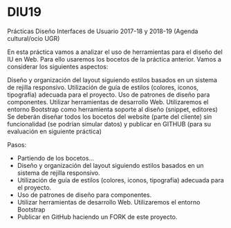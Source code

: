 # DIU19
Prácticas Diseño Interfaces de Usuario 2017-18 y 2018-19 (Agenda cultural/ocio UGR)

En esta práctica vamos a analizar el uso de herramientas para el diseño del IU en Web. 
Para ello usaremos los bocetos de la práctica anterior. Vamos a considerar los siguientes aspectos: 

Diseño y organización del layout siguiendo estilos basados en un sistema de rejilla responsivo. 
Utilización de guía de estilos  (colores, iconos, tipografía) adecuada para el proyecto. 
Uso de patrones de diseño para componentes. 
Utilizar herramientas de desarrollo Web. Utilizaremos el entorno Bootstrap como herramienta soporte al diseño (snippet, editores)
Se deberán diseñar todos los bocetos del website (parte del cliente) sin funcionalidad (se podrían simular datos) y 
publicar en GITHUB (para su evaluación en siguiente práctica) 


Pasos: 

* Partiendo de los bocetos...
* Diseño y organización del layout siguiendo estilos basados en un sistema de rejilla responsivo. 
* Utilización de guía de estilos  (colores, iconos, tipografía) adecuada para el proyecto. 
* Uso de patrones de diseño para componentes. 
* Utilizar herramientas de desarrollo Web. Utilizaremos el entorno Bootstrap
* Publicar en GitHub haciendo un FORK de este proyecto. 


